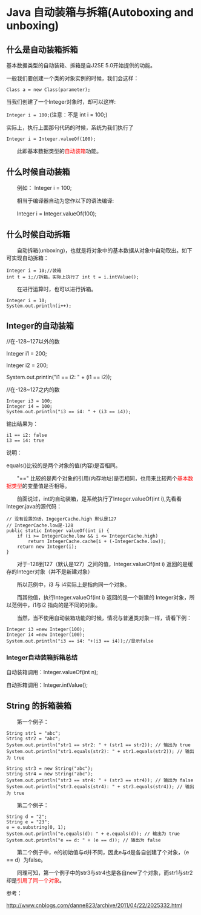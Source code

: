 # Java 自动装箱与拆箱(Autoboxing and unboxing) #

## 什么是自动装箱拆箱 ##

基本数据类型的自动装箱、拆箱是自J2SE 5.0开始提供的功能。

一般我们要创建一个类的对象实例的时候，我们会这样：

`Class a = new Class(parameter);`

当我们创建了一个Integer对象时，却可以这样:

`Integer i = 100;`(注意：不是 int i = 100;)

实际上，执行上面那句代码的时候，系统为我们执行了

`Integer i = Integer.valueOf(100);`

　　此即基本数据类型的<font color=red>自动装箱</font>功能。

## 什么时候自动装箱 ##
　　例如： Integer i = 100;

　　相当于编译器自动为您作以下的语法编译:

　　Integer i = Integer.valueOf(100);

## 什么时候自动拆箱 ##
　　自动拆箱(unboxing)，也就是将对象中的基本数据从对象中自动取出。如下可实现自动拆箱：

```
Integer i = 10;//装箱
int t = i;//拆箱，实际上执行了 int t = i.intValue();
```
　　在进行运算时，也可以进行拆箱。

```
Integer i = 10;
System.out.println(i++);
```

## Integer的自动装箱 ##
//在-128~127以外的数

Integer i1 = 200;

Integer i2 = 200;

System.out.println("i1 == i2: " + (i1 == i2));

//在-128~127之内的数

```
Integer i3 = 100;
Integer i4 = 100;
System.out.println("i3 == i4: " + (i3 == i4));
```

输出结果为：

```
i1 == i2: false
i3 == i4: true

```
说明：

equals()比较的是两个对象的值(内容)是否相同。

　　"==" 比较的是两个对象的引用(内存地址)是否相同，也用来比较两个<font color=red>基本数据类型</font>的变量值是否相等。

　　前面说过，int的自动装箱，是系统执行了Integer.valueOf(int i),先看看Integer.java的源代码：

```
// 没有设置的话，IngegerCache.high 默认是127
// IntegerCache.low是-128
public static Integer valueOf(int i) {
    if (i >= IntegerCache.low && i <= IntegerCache.high)
        return IntegerCache.cache[i + (-IntegerCache.low)];
    return new Integer(i);
}
```

　　对于–128到127（默认是127）之间的值，Integer.valueOf(int i) 返回的是缓存的Integer对象（并不是新建对象）

　　所以范例中，i3 与 i4实际上是指向同一个对象。

　　而其他值，执行Integer.valueOf(int i) 返回的是一个新建的 Integer对象，所以范例中，i1与i2 指向的是不同的对象。

　　当然，当不使用自动装箱功能的时候，情况与普通类对象一样，请看下例：

```
Integer i3 =new Integer(100); 
Integer i4 =new Integer(100); 
System.out.println("i3 == i4: "+(i3 == i4));//显示false
```

### Integer自动装箱拆箱总结 ###
自动装箱调用：Integer.valueOf(int n);

自动拆箱调用：Integer.intValue();


## String 的拆箱装箱 ##

　　第一个例子：

```
String str1 = "abc";
String str2 = "abc";
System.out.println("str1 == str2: " + (str1 == str2)); // 输出为 true
System.out.println("str1.equals(str2): " + str1.equals(str2)); // 输出为 true

String str3 = new String("abc");
String str4 = new String("abc");
System.out.println("str3 == str4: " + (str3 == str4)); // 输出为 false
System.out.println("str3.equals(str4): " + str3.equals(str4)); // 输出为 true
```

　　第二个例子：

```
String d = "2";
String e = "23";
e = e.substring(0, 1);
System.out.println("e.equals(d): " + e.equals(d)); // 输出为 true
System.out.println("e == d: " + (e == d)); // 输出为 false
```

　　第二个例子中，e的初始值与d并不同，因此e与d是各自创建了个对象，（e == d）为false。

　　同理可知，第一个例子中的str3与str4也是各自new了个对象，而str1与str2却是<font color=red>引用了同一个对象</font>。

参考：

http://www.cnblogs.com/danne823/archive/2011/04/22/2025332.html
















